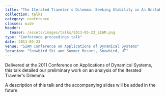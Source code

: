 ```yaml
---
title: "The Iterated Traveler's Dilemma: Seeking Stability in An Unstable Action Space"
collection: talks
category: conference
classes: wide
header: 
  teaser: /assets/images/talks/2011-05-23_SIAM.png
type: "Conference proceedings talk"
date: 2011-05-23
venue: "SIAM Conference on Applications of Dynamical Systems"
location: "Snowbird Ski and Summer Resort, Snowbird, UT"
---
```


Delivered at the 2011 Conference on Applications of Dynamical Systems, this talk detailed our preliminary work on an analysis of the Iterated Traveler's Dilemma.

A description of this talk and the accompanying slides will be added in the future.